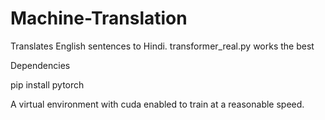 # Machine-Translation

Translates English sentences to Hindi.
transformer_real.py works the best

Dependencies

pip install pytorch

A virtual environment with cuda enabled to train at a reasonable speed.
